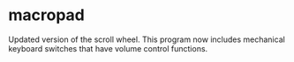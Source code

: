 # macropad
Updated version of the scroll wheel. This program now includes mechanical keyboard switches that have volume control functions.
